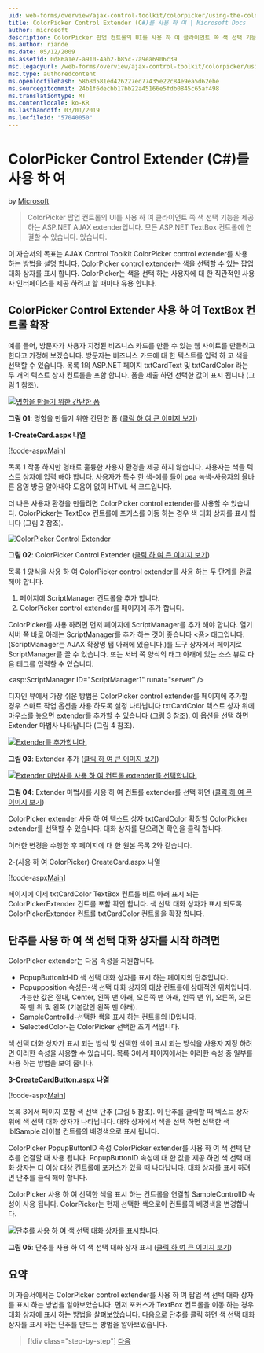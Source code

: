 ```yaml
---
uid: web-forms/overview/ajax-control-toolkit/colorpicker/using-the-colorpicker-control-extender-cs
title: ColorPicker Control Extender (C#)를 사용 하 여 | Microsoft Docs
author: microsoft
description: ColorPicker 팝업 컨트롤의 UI를 사용 하 여 클라이언트 쪽 색 선택 기능을 제공 하는 ASP.NET AJAX extender입니다. 모든 ASP.NET에 연결할 수 있습니다...
ms.author: riande
ms.date: 05/12/2009
ms.assetid: 0d86a1e7-a910-4ab2-b85c-7a9ea6906c39
msc.legacyurl: /web-forms/overview/ajax-control-toolkit/colorpicker/using-the-colorpicker-control-extender-cs
msc.type: authoredcontent
ms.openlocfilehash: 58b8d581ed426227ed77435e22c84e9ea5d62ebe
ms.sourcegitcommit: 24b1f6decbb17bb22a45166e5fdb0845c65af498
ms.translationtype: MT
ms.contentlocale: ko-KR
ms.lasthandoff: 03/01/2019
ms.locfileid: "57040050"
---
```

<a name="using-the-colorpicker-control-extender-c"></a>ColorPicker Control Extender (C#)를 사용 하 여
====================
by [Microsoft](https://github.com/microsoft)

> ColorPicker 팝업 컨트롤의 UI를 사용 하 여 클라이언트 쪽 색 선택 기능을 제공 하는 ASP.NET AJAX extender입니다. 모든 ASP.NET TextBox 컨트롤에 연결할 수 있습니다. 있습니다.


이 자습서의 목표는 AJAX Control Toolkit ColorPicker control extender를 사용 하는 방법을 설명 합니다. ColorPicker control extender는 색을 선택할 수 있는 팝업 대화 상자를 표시 합니다. ColorPicker는 색을 선택 하는 사용자에 대 한 직관적인 사용자 인터페이스를 제공 하려고 할 때마다 유용 합니다.

## <a name="extending-a-textbox-control-with-the-colorpicker-control-extender"></a>ColorPicker Control Extender 사용 하 여 TextBox 컨트롤 확장

예를 들어, 방문자가 사용자 지정된 비즈니스 카드를 만들 수 있는 웹 사이트를 만들려고 한다고 가정해 보겠습니다. 방문자는 비즈니스 카드에 대 한 텍스트를 입력 하 고 색을 선택할 수 있습니다. 목록 1의 ASP.NET 페이지 txtCardText 및 txtCardColor 라는 두 개의 텍스트 상자 컨트롤을 포함 합니다. 폼을 제출 하면 선택한 값이 표시 됩니다 (그림 1 참조).


[![명함을 만들기 위한 간단한 폼](using-the-colorpicker-control-extender-cs/_static/image1.jpg)](using-the-colorpicker-control-extender-cs/_static/image1.png)

**그림 01**: 명함을 만들기 위한 간단한 폼 ([클릭 하 여 큰 이미지 보기](using-the-colorpicker-control-extender-cs/_static/image2.png))


**1-CreateCard.aspx 나열**

[!code-aspx[Main](using-the-colorpicker-control-extender-cs/samples/sample1.aspx)]

목록 1 작동 하지만 형태로 훌륭한 사용자 환경을 제공 하지 않습니다. 사용자는 색을 텍스트 상자에 입력 해야 합니다. 사용자가 특수 한 색-예를 들어 pea 녹색-사용자의 올바른 음영 방금 알아내야 도움이 없이 HTML 색 코드입니다.

더 나은 사용자 환경을 만들려면 ColorPicker control extender를 사용할 수 있습니다. ColorPicker는 TextBox 컨트롤에 포커스를 이동 하는 경우 색 대화 상자를 표시 합니다 (그림 2 참조).


[![ColorPicker Control Extender](using-the-colorpicker-control-extender-cs/_static/image2.jpg)](using-the-colorpicker-control-extender-cs/_static/image3.png)

**그림 02**: ColorPicker Control Extender ([클릭 하 여 큰 이미지 보기](using-the-colorpicker-control-extender-cs/_static/image4.png))


목록 1 양식을 사용 하 여 ColorPicker control extender를 사용 하는 두 단계를 완료 해야 합니다.

1. 페이지에 ScriptManager 컨트롤을 추가 합니다.
2. ColorPicker control extender를 페이지에 추가 합니다.

ColorPicker를 사용 하려면 먼저 페이지에 ScriptManager를 추가 해야 합니다. 열기 서버 쪽 바로 아래는 ScriptManager를 추가 하는 것이 좋습니다 &lt;폼&gt; 태그입니다. (ScriptManager는 AJAX 확장명 탭 아래에 있습니다.)를 도구 상자에서 페이지로 ScriptManager를 끌 수 있습니다. 또는 서버 쪽 양식의 태그 아래에 있는 소스 뷰로 다음 태그를 입력할 수 있습니다.

&lt;asp:ScriptManager ID="ScriptManager1" runat="server" /&gt;

디자인 뷰에서 가장 쉬운 방법은 ColorPicker control extender를 페이지에 추가할 경우 스마트 작업 옵션을 사용 하도록 설정 나타납니다 txtCardColor 텍스트 상자 위에 마우스를 놓으면 extender를 추가할 수 있습니다 (그림 3 참조). 이 옵션을 선택 하면 Extender 마법사 나타납니다 (그림 4 참조).


[![Extender를 추가합니다.](using-the-colorpicker-control-extender-cs/_static/image3.jpg)](using-the-colorpicker-control-extender-cs/_static/image5.png)

**그림 03**: Extender 추가 ([클릭 하 여 큰 이미지 보기](using-the-colorpicker-control-extender-cs/_static/image6.png))


[![Extender 마법사를 사용 하 여 컨트롤 extender를 선택합니다.](using-the-colorpicker-control-extender-cs/_static/image4.jpg)](using-the-colorpicker-control-extender-cs/_static/image7.png)

**그림 04**: Extender 마법사를 사용 하 여 컨트롤 extender를 선택 하면 ([클릭 하 여 큰 이미지 보기](using-the-colorpicker-control-extender-cs/_static/image8.png))


ColorPicker extender 사용 하 여 텍스트 상자 txtCardColor 확장할 ColorPicker extender를 선택할 수 있습니다. 대화 상자를 닫으려면 확인을 클릭 합니다.

이러한 변경을 수행한 후 페이지에 대 한 원본 목록 2와 같습니다.

2-(사용 하 여 ColorPicker) CreateCard.aspx 나열

[!code-aspx[Main](using-the-colorpicker-control-extender-cs/samples/sample2.aspx)]

페이지에 이제 txtCardColor TextBox 컨트롤 바로 아래 표시 되는 ColorPickerExtender 컨트롤 포함 확인 합니다. 색 선택 대화 상자가 표시 되도록 ColorPickerExtender 컨트롤 txtCardColor 컨트롤을 확장 합니다.

## <a name="using-a-button-to-launch-the-color-picker-dialog"></a>단추를 사용 하 여 색 선택 대화 상자를 시작 하려면

ColorPicker extender는 다음 속성을 지원합니다.

- PopupButtonId-ID 색 선택 대화 상자를 표시 하는 페이지의 단추입니다.
- Popupposition 속성은-색 선택 대화 상자의 대상 컨트롤에 상대적인 위치입니다. 가능한 값은 절대, Center, 왼쪽 맨 아래, 오른쪽 맨 아래, 왼쪽 맨 위, 오른쪽, 오른쪽 맨 위 및 왼쪽 (기본값인 왼쪽 맨 아래).
- SampleControlId-선택한 색을 표시 하는 컨트롤의 ID입니다.
- SelectedColor-는 ColorPicker 선택한 초기 색입니다.

색 선택 대화 상자가 표시 되는 방식 및 선택한 색이 표시 되는 방식을 사용자 지정 하려면 이러한 속성을 사용할 수 있습니다. 목록 3에서 페이지에서는 이러한 속성 중 일부를 사용 하는 방법을 보여 줍니다.

**3-CreateCardButton.aspx 나열**

[!code-aspx[Main](using-the-colorpicker-control-extender-cs/samples/sample3.aspx)]

목록 3에서 페이지 포함 색 선택 단추 (그림 5 참조). 이 단추를 클릭할 때 텍스트 상자 위에 색 선택 대화 상자가 나타납니다. 대화 상자에서 색을 선택 하면 선택한 색 lblSample 레이블 컨트롤의 배경색으로 표시 됩니다.

ColorPicker PopupButtonID 속성 ColorPicker extender를 사용 하 여 색 선택 단추를 연결할 때 사용 됩니다. PopupButtonID 속성에 대 한 값을 제공 하면 색 선택 대화 상자는 더 이상 대상 컨트롤에 포커스가 있을 때 나타납니다. 대화 상자를 표시 하려면 단추를 클릭 해야 합니다.

ColorPicker 사용 하 여 선택한 색을 표시 하는 컨트롤을 연결할 SampleControlID 속성이 사용 됩니다. ColorPicker는 현재 선택한 색으로이 컨트롤의 배경색을 변경합니다.


[![단추를 사용 하 여 색 선택 대화 상자를 표시합니다.](using-the-colorpicker-control-extender-cs/_static/image5.jpg)](using-the-colorpicker-control-extender-cs/_static/image9.png)

**그림 05**: 단추를 사용 하 여 색 선택 대화 상자 표시 ([클릭 하 여 큰 이미지 보기](using-the-colorpicker-control-extender-cs/_static/image10.png))


## <a name="summary"></a>요약

이 자습서에서는 ColorPicker control extender를 사용 하 여 팝업 색 선택 대화 상자를 표시 하는 방법을 알아보았습니다. 먼저 포커스가 TextBox 컨트롤을 이동 하는 경우 대화 상자에 표시 하는 방법을 살펴보았습니다. 다음으로 단추를 클릭 하면 색 선택 대화 상자를 표시 하는 단추를 만드는 방법을 알아보았습니다.

> [!div class="step-by-step"]
> [다음](using-the-colorpicker-control-extender-vb.md)
